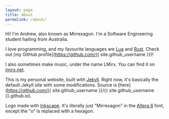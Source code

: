 ```yaml
---
layout: page
title: About
permalink: /about/
---
```


Hi! I'm Andrew, also known as Mirrexagon. I'm a Software Engineering student hailing from Australia.

I love programming, and my favourite languages are [Lua](https://www.lua.org/) and [Rust](https://www.rust-lang.org/). Check out [my GitHub profile](https://github.com/{{ site.github_username }})!

I also sometimes make music, under the name LMirx. You can find it on [lmirx.net](https://lmirx.net).

This is my personal website, built with [Jekyll](https://jekyllrb.com/). Right now, it's basically the default Jekyll site with some modifications. Source is [here](https://github.com/{{ site.github_username }}/{{ site.github_username }}.github.io).

Logo made with [Inkscape](https://inkscape.org/). It's literally just "Mirrexagon" in the [Altera 6](http://www.dafont.com/altera2.font) font, except the "o" is replaced with a hexagon.
